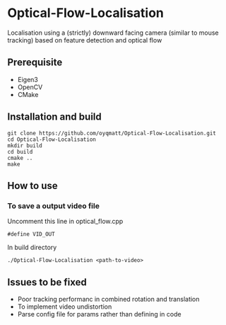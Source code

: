 # Optical-Flow-Localisation

Localisation using a (strictly) downward facing camera (similar to mouse tracking)
based on feature detection and optical flow

## Prerequisite

*   Eigen3
*   OpenCV
*   CMake

## Installation and build

```
git clone https://github.com/oyqmatt/Optical-Flow-Localisation.git
cd Optical-Flow-Localisation
mkdir build 
cd build
cmake ..
make
```

## How to use

### To save a output video file

Uncomment this line in optical_flow.cpp

```
#define VID_OUT
```

In build directory

```
./Optical-Flow-Localisation <path-to-video>
```

## Issues to be fixed

* Poor tracking performanc in combined rotation and translation
* To implement video undistortion
* Parse config file for params rather than defining in code
